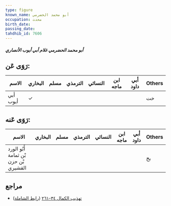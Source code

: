 ```yaml
---
type: figure
known_name: أبو محمد الحضرمي
occupation: محدث
birth_date:
passing_date:
tahdhib_id: 7606
---
```

##### أبو محمد الحضرمي غلام أبي أيوب الأنصاري

## رَوَى عَن:
| الاسم    | البخاري | مسلم | الترمذي | النسائي | ابن ماجه | أبي داود | Others |
| -------- | ------- | ---- | ------- | ------- | -------- | -------- | ------ |
| أبي أيوب | ✓       |      |         |         |          |          | خت     |
## رَوَى عَنه:
| الاسم                                 | البخاري | مسلم | الترمذي | النسائي | ابن ماجه | أبي داود | Others |
| ------------------------------------- | ------- | ---- | ------- | ------- | -------- | -------- | ------ |
| أَبُو الورد بْن ثمامة بْن حزن القشيري |         |      |         |         |          |          | بخ     |
## مراجع
- [تهذيب الكمال ٣٤-٢٦١](obsidian://open?vault=Tahdhib-al-Kamal&file=Figures/٧٦٠٦-أبو%20محمد%20الحضرمي%20غلام%20أبي%20أيوب%20الأنصاري) ([رابط الشاملة](https://shamela.ws/book/3722/18378))